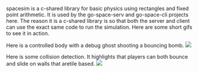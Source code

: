 spacesim is a c-shared library for basic physics using rectangles and fixed point arithmetic. It is used by the go-space-serv and go-space-cli projects here.
The reason it is a c-shared library is so that both the server and client can use the exact same code to run the simulation.
Here are some short gifs to see it in action.

Here is a controlled body with a debug ghost shooting a bouncing bomb.
![](https://gyazo.com/1c2078ee82558974f26f4bb2df23998f.gif)


Here is some collision detection. It highlights that players can both bounce and slide on walls that aretile based.
![](https://gyazo.com/1bee73166583b491c015910aa0590b47.gif)
